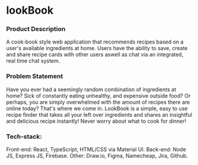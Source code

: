# lookBook

### Product Description
A cook-book style web application that recommends recipes based on a user's available ingredients at home. Users have the ability to save, create and share recipe cards with other users aswell as chat via an integrated, real time chat system. 

### Problem Statement 
Have you ever had a seemingly random combination of ingredients at home? Sick of constantly eating unhealthy, and expensive outside food? Or perhaps, you are simply overwhelmed with the amount of recipes there are online today? That's where we come in. LookBook is a simple, easy to use recipe finder that takes all your left over ingredients and shares an insightful and delicious recipe instantly! Never worry about what to cook for dinner! 

### Tech-stack: 
Front-end: React, TypeScript, HTML/CSS via Material UI. 
Back-end: Node JS, Express JS, Firebase.
Other: Draw.io, Figma, Namecheap, Jira, Github.
